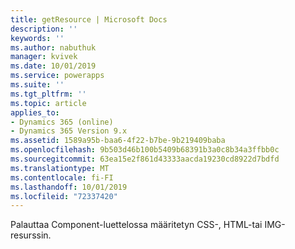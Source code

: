 ```yaml
---
title: getResource | Microsoft Docs
description: ''
keywords: ''
ms.author: nabuthuk
manager: kvivek
ms.date: 10/01/2019
ms.service: powerapps
ms.suite: ''
ms.tgt_pltfrm: ''
ms.topic: article
applies_to:
- Dynamics 365 (online)
- Dynamics 365 Version 9.x
ms.assetid: 1589a95b-baa6-4f22-b7be-9b219409baba
ms.openlocfilehash: 9b503d46b100b5409b68391b3a0c8b34a3ffbb0c
ms.sourcegitcommit: 63ea15e2f861d43333aacda19230cd8922d7bdfd
ms.translationtype: MT
ms.contentlocale: fi-FI
ms.lasthandoff: 10/01/2019
ms.locfileid: "72337420"
---
```

Palauttaa Component-luettelossa määritetyn CSS-, HTML-tai IMG-resurssin.
